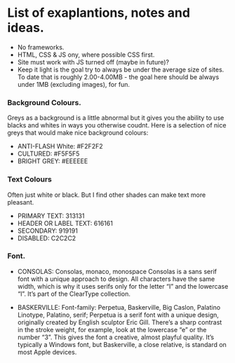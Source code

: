 # List of exaplantions, notes and ideas.
- No frameworks.
- HTML, CSS & JS ony, where possible CSS first.
- Site must work with JS turned off (maybe in future)?
- Keep it light is the goal try to always be under the average size of sites. To date that is roughly  2.00-4.00MB - the goal here should be always under 1MB (excluding images), for fun.

### Background Colours.
Greys as a background is a little abnormal but it gives you the ability to use blacks and whites in ways you otherwise coudnt.
Here is a selection of nice greys that would make nice background colours:
- ANTI-FLASH White: #F2F2F2
- CULTURED: #F5F5F5
- BRIGHT GREY: #EEEEEE

### Text Colours
Often just white or black. But I find other shades can make text more pleasant.

- PRIMARY TEXT: 313131
- HEADER OR LABEL TEXT: 616161
- SECONDARY: 919191
- DISABLED: C2C2C2

### Font.
- CONSOLAS: Consolas, monaco, monospace
Consolas is a sans serif font with a unique approach to design. All characters have the same width, which is why it uses serifs only for the letter “I” and the lowercase “l”. It’s part of the ClearType collection.

- BASKERVILLE: Font-family: Perpetua, Baskerville, Big Caslon, Palatino Linotype, Palatino, serif;
Perpetua is a serif font with a unique design, originally created by English sculptor Eric Gill. There’s a sharp contrast in the stroke weight, for example, look at the lowercase “e” or the number “3”. This gives the font a creative, almost playful quality. It’s typically a Windows font, but Baskerville, a close relative, is standard on most Apple devices.

